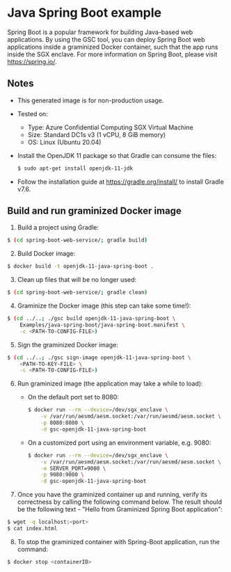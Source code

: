 # Java Spring Boot example

Spring Boot is a popular framework for building Java-based web applications. By using the GSC tool,
you can deploy Spring Boot web applications inside a graminized Docker container, such that the app
runs inside the SGX enclave. For more information on Spring Boot, please visit https://spring.io/.

## Notes

* This generated image is for non-production usage.

* Tested on:
  - Type: Azure Confidential Computing SGX Virtual Machine
  - Size: Standard DC1s v3 (1 vCPU, 8 GiB memory)
  - OS: Linux (Ubuntu 20.04)

* Install the OpenJDK 11 package so that Gradle can consume the files:

    ```bash
    $ sudo apt-get install openjdk-11-jdk
    ```

* Follow the installation guide at https://gradle.org/install/ to install Gradle v7.6.

## Build and run graminized Docker image

1. Build a project using Gradle:

```bash
$ (cd spring-boot-web-service/; gradle build)
```

2. Build Docker image:

```bash
$ docker build -t openjdk-11-java-spring-boot .
```

3. Clean up files that will be no longer used:

```bash
$ (cd spring-boot-web-service/; gradle clean)
```

4. Graminize the Docker image (this step can take some time!):

```bash
$ (cd ../..; ./gsc build openjdk-11-java-spring-boot \
    Examples/java-spring-boot/java-spring-boot.manifest \
    -c <PATH-TO-CONFIG-FILE>)
```

5. Sign the graminized Docker image:

```bash
$ (cd ../..; ./gsc sign-image openjdk-11-java-spring-boot \
    <PATH-TO-KEY-FILE> \
    -c <PATH-TO-CONFIG-FILE>)
```

6. Run graminized image (the application may take a while to load):

      * On the default port set to 8080:

        ```bash
        $ docker run --rm --device=/dev/sgx_enclave \
            -v /var/run/aesmd/aesm.socket:/var/run/aesmd/aesm.socket \
            -p 8080:8080 \
            -d gsc-openjdk-11-java-spring-boot
        ```

      * On a customized port using an environment variable, e.g. 9080:

        ```bash
        $ docker run --rm --device=/dev/sgx_enclave \
            -v /var/run/aesmd/aesm.socket:/var/run/aesmd/aesm.socket \
            -e SERVER_PORT=9080 \
            -p 9080:9080 \
            -d gsc-openjdk-11-java-spring-boot
        ```


7. Once you have the graminized container up and running, verify its correctness by calling
the following command below. The result should be the following text - "Hello from Graminized Spring
Boot application":

```bash
$ wget -q localhost:<port>
$ cat index.html
```

8. To stop the graminized container with Spring-Boot application, run the command:

```sh
$ docker stop <containerID>
```
